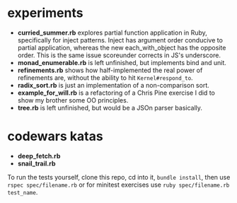experiments
===========

- **curried_summer.rb** explores partial function application in Ruby, specifically for inject patterns. Inject has argument order conducive to partial application, whereas the new each_with_object has the opposite order. This is the same issue scoreunder corrects in JS's underscore. 
- **monad_enumerable.rb** is left unfinished, but implements bind and unit.
- **refinements.rb** shows how half-implemented the real power of refinements are, without the ability to hit `Kernel#respond_to`.
- **radix_sort.rb** is just an implementation of a non-comparison sort.
- **example_for_will.rb** is a refactoring of a Chris Pine exercise I did to show my brother some OO principles.
- **tree.rb** is left unfinished, but would be a JSOn parser basically.

codewars katas
==============

- **deep_fetch.rb**
- **snail_trail.rb**

To run the tests yourself, clone this repo, cd into it, `bundle install`, then use `rspec spec/filename.rb` or for minitest exercises use `ruby spec/filename.rb test_name`.
